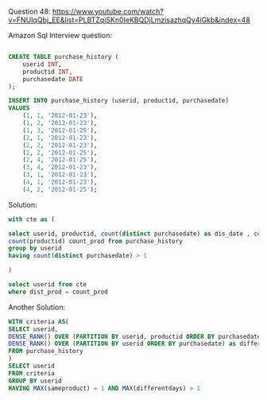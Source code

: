 Question 48:
https://www.youtube.com/watch?v=FNUIqQbj_EE&list=PLBTZqjSKn0IeKBQDjLmzisazhqQy4iGkb&index=48



Amazon Sql Interview question:

```sql

CREATE TABLE purchase_history (
    userid INT,
    productid INT,
    purchasedate DATE
);

INSERT INTO purchase_history (userid, productid, purchasedate)
VALUES
    (1, 1, '2012-01-23'),
    (1, 2, '2012-01-23'),
    (1, 3, '2012-01-25'),
    (2, 1, '2012-01-23'),
    (2, 2, '2012-01-23'),
    (2, 2, '2012-01-25'),
    (2, 4, '2012-01-25'),
    (3, 4, '2012-01-23'),
    (3, 1, '2012-01-23'),
    (4, 1, '2012-01-23'),
    (4, 2, '2012-01-25');
```


Solution:

```sql
with cte as (

select userid, productid, count(distinct purchasedate) as dis_date , count(distinct productid) as dist_prod,
count(productid) count_prod from purchase_history
group by userid
having count(distinct purchasedate) > 1

)

select userid from cte
where dist_prod = count_prod
```


Another Solution:
```sql
WITH criteria AS(
SELECT userid,
DENSE_RANK() OVER (PARTITION BY userid, productid ORDER BY purchasedate) as sameproduct,
DENSE_RANK() OVER (PARTITION BY userid ORDER BY purchasedate) as differentdays
FROM purchase_history
)
SELECT userid
FROM criteria
GROUP BY userid
HAVING MAX(sameproduct) = 1 AND MAX(differentdays) > 1
```